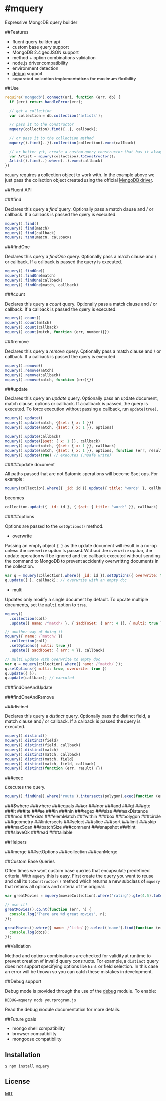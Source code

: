 #mquery
===========

Expressive MongoDB query builder

##Features

  - fluent query builder api
  - custom base query support
  - MongoDB 2.4 geoJSON support
  - method + option combinations validation
  - node.js driver compatibility
  - environment detection
  - [debug](https://github.com/visionmedia/debug) support
  - separated collection implementations for maximum flexibility

##Use

```js
require('mongodb').connect(uri, function (err, db) {
  if (err) return handleError(err);

  // get a collection
  var collection = db.collection('artists');

  // pass it to the constructor
  mquery(collection).find({..}, callback);

  // or pass it to the collection method
  mquery().find({..}).collection(collection).exec(callback)

  // or better yet, create a custom query constructor that has it always set
  var Artist = mquery(collection).toConstructor();
  Artist().find(..).where(..).exec(callback)
})
```

`mquery` requires a collection object to work with. In the example above we just pass the collection object created using the official [MongoDB driver](https://github.com/mongodb/node-mongodb-native).


##Fluent API

###find

Declares this query a _find_ query. Optionally pass a match clause and / or callback. If a callback is passed the query is executed.

```js
mquery().find()
mquery().find(match)
mquery().find(callback)
mquery().find(match, callback)
```

###findOne

Declares this query a _findOne_ query. Optionally pass a match clause and / or callback. If a callback is passed the query is executed.

```js
mquery().findOne()
mquery().findOne(match)
mquery().findOne(callback)
mquery().findOne(match, callback)
```

###count

Declares this query a _count_ query. Optionally pass a match clause and / or callback. If a callback is passed the query is executed.

```js
mquery().count()
mquery().count(match)
mquery().count(callback)
mquery().count(match, function (err, number){})
```

###remove

Declares this query a _remove_ query. Optionally pass a match clause and / or callback. If a callback is passed the query is executed.

```js
mquery().remove()
mquery().remove(match)
mquery().remove(callback)
mquery().remove(match, function (err){})
```

###update

Declares this query an _update_ query. Optionally pass an update document, match clause, options or callback. If a callback is passed, the query is executed. To force execution without passing a callback, run `update(true)`.

```js
mquery().update()
mquery().update(match, {$set: { x: 1 }})
mquery().update(match, {$set: { x: 1 }}, options)

mquery().update(callback)                                                   // executes
mquery().update({$set: { x: 1 }}, callback)                                 // executes
mquery().update(match, {$set: { x: 1 }}, callback)                          // executes
mquery().update(match, {$set: { x: 1 }}, options, function (err, result){}) // executes
mquery().update(true) // executes (unsafe write)
```

#####update document

All paths passed that are not $atomic operations will become $set ops. For example:

```js
mquery(collection).where({ _id: id }).update({ title: 'words' }, callback)
```

becomes

```js
collection.update({ _id: id }, { $set: { title: 'words' }}, callback)
```

#####options

Options are passed to the `setOptions()` method.

- overwrite

Passing an empty object `{ }` as the update document will result in a no-op unless the `overwrite` option is passed. Without the `overwrite` option, the update operation will be ignored and the callback executed without sending the command to MongoDB to prevent accidently overwritting documents in the collection.

```js
var q = mquery(collection).where({ _id: id }).setOptions({ overwrite: true });
q.update({ }, callback); // overwrite with an empty doc
```

- multi

Updates only modify a single document by default. To update multiple documents, set the `multi` option to `true`.

```js
mquery()
  .collection(coll)
  .update({ name: /^match/ }, { $addToSet: { arr: 4 }}, { multi: true }, callback)

// another way of doing it
mquery({ name: /^match/ })
  .collection(coll)
  .setOptions({ multi: true })
  .update({ $addToSet: { arr: 4 }}, callback)

// multi update with overwrite to empty doc
var q = mquery(collection).where({ name: /^match/ });
q.setOptions({ multi: true, overwrite: true })
q.update({ });
q.update(callback); // executed
```

###findOneAndUpdate

###findOneAndRemove

###distinct

Declares this query a _distinct_ query. Optionally pass the distinct field, a match clause and / or callback. If a callback is passed the query is executed.

```js
mquery().distinct()
mquery().distinct(field)
mquery().distinct(field, callback)
mquery().distinct(match)
mquery().distinct(match, callback)
mquery().distinct(match, field)
mquery().distinct(match, field, callback)
mquery().distinct(function (err, result) {})
```

###exec

Executes the query.

```js
mquery().findOne().where('route').intersects(polygon).exec(function (err, docs){})
```

###$where
###where
###equals
###or
###nor
###and
###gt
###gte
###lt
###lte
###ne
###in
###nin
###regex
###size
###maxDistance
###mod
###exists
###elemMatch
###within
###box
###polygon
###circle
###geometry
###intersects
###select
###slice
###sort
###limit
###skip
###maxScan
###batchSize
###comment
###snapshot
###hint
###slaveOk
###read
###tailable

##Helpers

###merge
###setOptions
###collection
###canMerge

##Custom Base Queries

Often times we want custom base queries that encapsulate predefined criteria. With `mquery` this is easy. First create the query you want to reuse and call its `toConstructor()` method which returns a new subclass of `mquery` that retains all options and criteria of the original.

```js
var greatMovies = mquery(movieCollection).where('rating').gte(4.5).toConstructor();

// use it!
greatMovies().count(function (err, n) {
  console.log('There are %d great movies', n);
});

greatMovies().where({ name: /^Life/ }).select('name').find(function (err, docs) {
  console.log(docs);
});
```

##Validation

Method and options combinations are checked for validity at runtime to prevent creation of invalid query constructs. For example, a `distinct` query does not support specifying options like `hint` or field selection. In this case an error will be thrown so you can catch these mistakes in development.

##Debug support

Debug mode is provided through the use of the [debug](https://github.com/visionmedia/debug) module. To enable:

    DEBUG=mquery node yourprogram.js

Read the debug module documentation for more details.

##Future goals

  - mongo shell compatibility
  - browser compatibility
  - mongoose compatibility

## Installation

    $ npm install mquery

## License

[MIT](https://github.com/aheckmann/mquery/blob/master/LICENSE)

